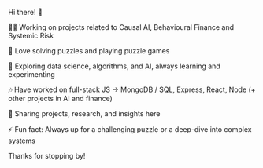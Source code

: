 Hi there! 👋

👨‍💻 Working on projects related to Causal AI, Behavioural Finance and Systemic Risk

🔭 Love solving puzzles and playing puzzle games

🌱 Exploring data science, algorithms, and AI, always learning and experimenting

🎶 Have worked on full-stack JS -> MongoDB / SQL, Express, React, Node (+ other projects in AI and finance)

📂 Sharing projects, research, and insights here

⚡ Fun fact: Always up for a challenging puzzle or a deep-dive into complex systems

Thanks for stopping by!
